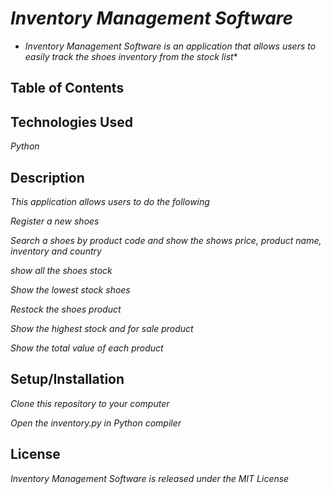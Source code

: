 # _Inventory Management Software_

* _Inventory Management Software is an application that allows users to easily track the shoes inventory from the stock list_*

## Table of Contents

## Technologies Used

*_Python_*

## Description

*_This application allows users to do the following_*

*_Register a new shoes_*

*_Search a shoes by product code and show the shows price, product name, inventory and country_*

*_show all the shoes stock_*

*_Show the lowest stock shoes_*

*_Restock the shoes product_*

*_Show the highest stock and for sale product_*

*_Show the total value of each product_*

## Setup/Installation

*_Clone this repository to your computer_*

*_Open the inventory.py in Python compiler_*

## License

*_Inventory Management Software is released under the MIT License_*

